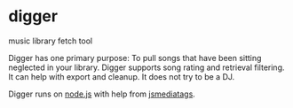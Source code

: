 # digger
music library fetch tool

Digger has one primary purpose: To pull songs that have been sitting
neglected in your library.  Digger supports song rating and retrieval
filtering.  It can help with export and cleanup.  It does not try to be a
DJ.

Digger runs on <a href="https://nodejs.org/en/download/">node.js</a> with help from <a href="https://github.com/aadsm/jsmediatags">jsmediatags</a>.

